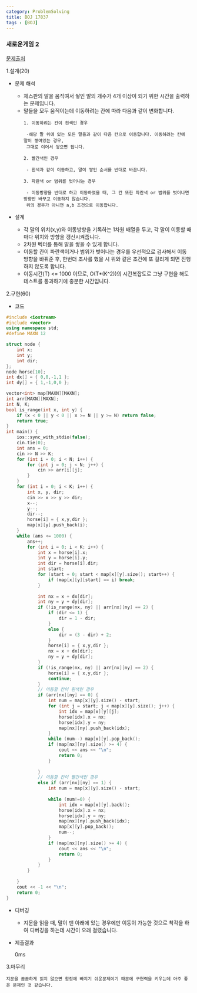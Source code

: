 ```yaml
---
category: ProblemSolving
title: BOJ 17837
tags : [BOJ]
---
```

### 새로운게임 2
[문제출처](https://www.acmicpc.net/problem/17837)

1.설계(20)

  - 문제 해석
  
    - 체스판의 말을 움직여서 쌓인 말의 개수가 4개 이상이 되기 위한 시간을 출력하는 문제입니다.
    - 말들을 모두 움직이는데 이동하려는 칸에 따라 다음과 같이 변화합니다.
      ```
      1. 이동하려는 칸이 흰색인 경우  
     
       -해당 말 위에 있는 모든 말을과 같이 다음 칸으로 이동합니다. 이동하려는 칸에 말이 쌓여있는 경우,
       그대로 이어서 쌓으면 됩니다.
     
      2. 빨간색인 경우

       - 흰색과 같이 이동하고, 말이 쌓인 순서를 반대로 바꿉니다.

      3. 파란색 or 범위를 벗어나는 경우

       - 이동방향을 반대로 하고 이동하였을 때, 그 칸 또한 파란색 or 범위를 벗어나면 방향만 바꾸고 이동하지 않습니다.  
       위의 경우가 아니면 a,b 조건으로 이동합니다.
      ```
      
  - 설계
  
    - 각 말의 위치(x,y)와 이동방향을 기록하는 1차원 배열을 두고, 각 말이 이동할 때마다 위치와 방향을 갱신시켜줍니다.
    - 2차원 벡터를 통해 말을 쌓을 수 있게 합니다.
    - 이동할 칸이 파란색이거나 범위가 벗어나는 경우를 우선적으로 검사해서 이동방향을 바꿔준 후, 한번더 조사를 했을 시 위와 같은 조건에
    또 걸리게 되면 진행하지 않도록 합니다.
    - 이동시간(T) <= 1000 이므로, O(T*(K^2))의 시간복잡도로 그냥 구현을 해도 테스트를 통과하기에 충분한 시간입니다.
    
2.구현(60)

  - 코드
  
```cpp
#include <iostream>
#include <vector>
using namespace std;
#define MAXN 12

struct node {
	int x;
	int y;
	int dir;
};
node horse[10];
int dx[] = { 0,0,-1,1 };
int dy[] = { 1,-1,0,0 };

vector<int> map[MAXN][MAXN];
int arr[MAXN][MAXN];
int N, K;
bool is_range(int x, int y) {
	if (x < 0 || y < 0 || x >= N || y >= N) return false;
	return true;
}
int main() {
	ios::sync_with_stdio(false);
	cin.tie(0);
	int ans = 0;
	cin >> N >> K;
	for (int i = 0; i < N; i++) {
		for (int j = 0; j < N; j++) {
			cin >> arr[i][j];
		}
	}
	for (int i = 0; i < K; i++) {
		int x, y, dir;
		cin >> x >> y >> dir;
		x--;
		y--;
		dir--;
		horse[i] = { x,y,dir };
		map[x][y].push_back(i);
	}
	while (ans <= 1000) {
		ans++;
		for (int i = 0; i < K; i++) {
			int x = horse[i].x;
			int y = horse[i].y;
			int dir = horse[i].dir;
			int start;
			for (start = 0; start < map[x][y].size(); start++) {
				if (map[x][y][start] == i) break;
			}
			
			int nx = x + dx[dir];
			int ny = y + dy[dir];
			if (!is_range(nx, ny) || arr[nx][ny] == 2) {
				if (dir <= 1) {
					dir = 1 - dir;
				}
				else {
					dir = (3 - dir) + 2;
				}
				horse[i] = { x,y,dir };
				nx = x + dx[dir];
				ny = y + dy[dir];
			}
			if (!is_range(nx, ny) || arr[nx][ny] == 2) {
				horse[i] = { x,y,dir };
				continue;
			}
			// 이동할 칸이 흰색인 경우
			if (arr[nx][ny] == 0) {
				int num = map[x][y].size() - start;
				for (int j = start; j < map[x][y].size(); j++) {
					int idx = map[x][y][j];
					horse[idx].x = nx;
					horse[idx].y = ny;
					map[nx][ny].push_back(idx);
				}
				while (num--) map[x][y].pop_back();
				if (map[nx][ny].size() >= 4) {
					cout << ans << "\n";
					return 0;
				}
				
			}
			// 이동할 칸이 빨간색인 경우
			else if (arr[nx][ny] == 1) {
				int num = map[x][y].size() - start;
				
				while (num!=0) {
					int idx = map[x][y].back();
					horse[idx].x = nx;
					horse[idx].y = ny;
					map[nx][ny].push_back(idx);
					map[x][y].pop_back();
					num--;
				}
				if (map[nx][ny].size() >= 4) {
					cout << ans << "\n";
					return 0;
				}
			}
		}
	
	}
	cout << -1 << "\n";
	return 0;
}

```
  - 디버깅
    
    - 지문을 읽을 때, 말이 맨 아래에 있는 경우에만 이동이 가능한 것으로 착각을 하여 디버깅을 하는데 시간이 오래 걸렸습니다.
      
  - 제출결과
  
    0ms
    

3.마무리

    지문을 꼼꼼하게 읽지 않으면 함정에 빠지기 쉬운문제이기 때문에 구현력을 키우는데 아주 좋은 문제인 것 같습니다. 

